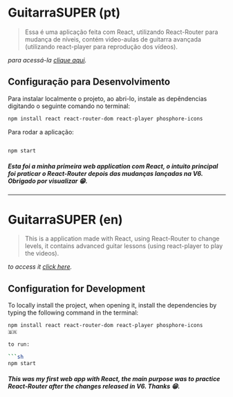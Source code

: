 # GuitarraSUPER (pt)
> Essa é uma aplicação feita com React, utilizando React-Router para mudança de níveis, contém video-aulas de guitarra avançada (utilizando react-player para reprodução dos vídeos).

_para acessá-la  [clique aqui](http://guitarrasuper.netlify.app)._

## Configuração para Desenvolvimento

Para instalar localmente o projeto, ao abri-lo, instale as depêndencias digitando o seguinte comando no terminal:

```sh
npm install react react-router-dom react-player phosphore-icons
```

Para rodar a aplicação:
```sh

npm start
```

##### Esta foi a minha primeira web application com React, o intuito principal foi praticar o React-Router depois das mudanças lançadas na V6. Obrigado por visualizar 😁.

_____

# GuitarraSUPER (en)
> This is a application made with React, using React-Router to change levels, it contains advanced guitar lessons (using react-player to play the videos).

_to access it [click here](http://guitarrasuper.netlify.app)._

## Configuration for Development

To locally install the project, when opening it, install the dependencies by typing the following command in the terminal:

```sh
npm install react react-router-dom react-player phosphore-icons
🇧🇷

to run:

```sh
npm start
```

##### This was my first web app with React, the main purpose was to practice React-Router after the changes released in V6. Thanks 😁.
